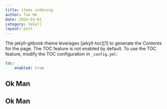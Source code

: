 ```yaml
---
title: items indexing
author: Tao He
date: 2024-01-01
category: Jekyll
layout: post
---
```


The jekyll-gitbook theme leverages [jekyll-toc][1] to generate the *Contents* for the page.
The TOC feature is not enabled by default. To use the TOC feature, modify the TOC
configuration in `_config.yml`:

```yaml
toc:
	enabled: true
```

Ok Man
-------------

Ok Man
-------------